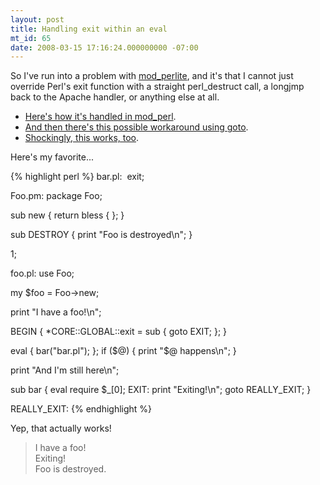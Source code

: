 ```yaml
---
layout: post
title: Handling exit within an eval
mt_id: 65
date: 2008-03-15 17:16:24.000000000 -07:00
---
```

So I've run into a problem with [mod_perlite](http://modperlite.org/), and it's
that I cannot just override Perl's exit function with a straight perl_destruct
call, a longjmp back to the Apache handler, or anything else at all.

* [Here's how it's handled in mod_perl](http://theory.uwinnipeg.ca/modperl/docs/2.0/api/ModPerl/Util.html#C_exit_).
* [And then there's this possible workaround using goto](http://www.perlmonks.org/?node_id=636127).
* [Shockingly, this works, too](http://www.mail-archive.com/perl-qa-help@perl.org/msg01189.html).

Here's my favorite...

{% highlight perl %}
bar.pl:
  exit;

Foo.pm:
package Foo;

sub new {
return bless { };
}

sub DESTROY {
print "Foo is destroyed\n";
}

1;

foo.pl:
use Foo;

my $foo = Foo-&gt;new;

print "I have a foo!\n";

BEGIN { *CORE::GLOBAL::exit = sub { goto EXIT; }; }

eval {
bar("bar.pl");
}; if ($@) {
print "$@ happens\n";
}

print "And I'm still here\n";

sub bar {
eval require $_[0];
EXIT:
print "Exiting!\n";
goto REALLY_EXIT;
}

REALLY_EXIT:
{% endhighlight %}

Yep, that actually works!

> I have a foo!  
> Exiting!  
> Foo is destroyed.  
